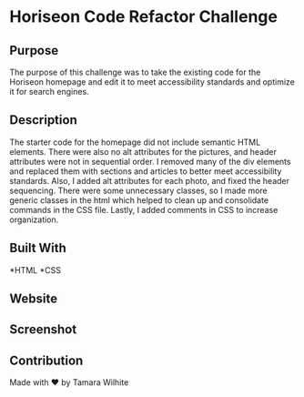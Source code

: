 # Horiseon Code Refactor Challenge

## Purpose
The purpose of this challenge was to take the existing code for the Horiseon homepage and edit it to meet accessibility standards and optimize it for search engines.

## Description
The starter code for the homepage did not include semantic HTML elements. There were also no alt attributes for the pictures, and header attributes were not in sequential order. I removed many of the div elements and replaced them with sections and articles to better meet accessibility standards. Also, I added alt attributes for each photo, and fixed the header sequencing. There were some unnecessary classes, so I made more generic classes in the html which helped to clean up and consolidate commands in the CSS file. Lastly, I added comments in CSS to increase organization. 

## Built With
*HTML
*CSS

## Website


## Screenshot


## Contribution
Made with ❤️️ by Tamara Wilhite


